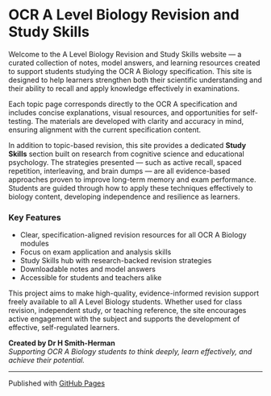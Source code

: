 
# OCR A Level Biology Revision and Study Skills

Welcome to the A Level Biology Revision and Study Skills website — a curated collection of notes, model answers, and learning resources created to support students studying the OCR A Biology specification. This site is designed to help learners strengthen both their scientific understanding and their ability to recall and apply knowledge effectively in examinations.

Each topic page corresponds directly to the OCR A specification and includes concise explanations, visual resources, and opportunities for self-testing. The materials are developed with clarity and accuracy in mind, ensuring alignment with the current specification content.

In addition to topic-based revision, this site provides a dedicated **Study Skills** section built on research from cognitive science and educational psychology. The strategies presented — such as active recall, spaced repetition, interleaving, and brain dumps — are all evidence-based approaches proven to improve long-term memory and exam performance. Students are guided through how to apply these techniques effectively to biology content, developing independence and resilience as learners.

### Key Features
- Clear, specification-aligned revision resources for all OCR A Biology modules  
- Focus on exam application and analysis skills  
- Study Skills hub with research-backed revision strategies  
- Downloadable notes and model answers  
- Accessible for students and teachers alike  

This project aims to make high-quality, evidence-informed revision support freely available to all A Level Biology students. Whether used for class revision, independent study, or teaching reference, the site encourages active engagement with the subject and supports the development of effective, self-regulated learners.

**Created by Dr H Smith-Herman**  
*Supporting OCR A Biology students to think deeply, learn effectively, and achieve their potential.*

---

Published with [GitHub Pages](https://pages.github.com)
